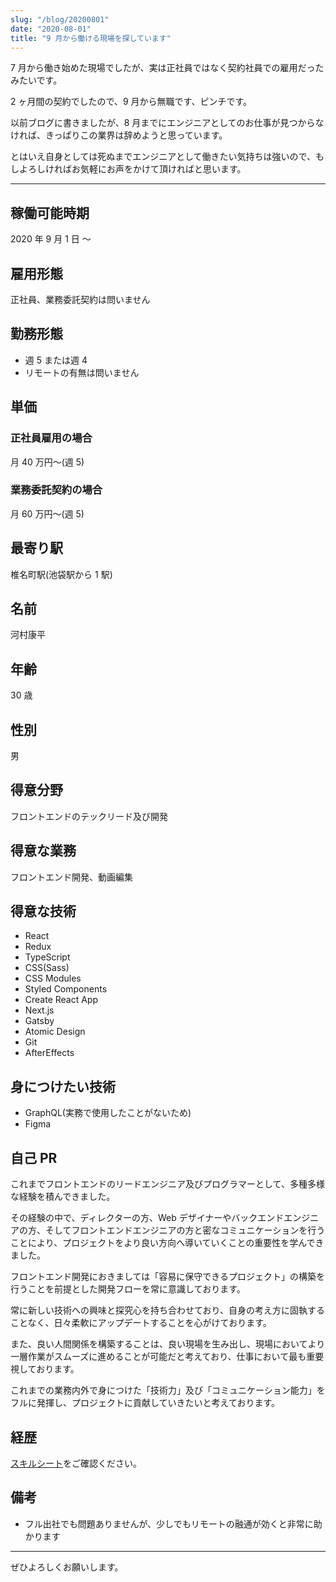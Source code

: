 ```yaml
---
slug: "/blog/20200801"
date: "2020-08-01"
title: "9 月から働ける現場を探しています"
---
```


7 月から働き始めた現場でしたが、実は正社員ではなく契約社員での雇用だったみたいです。

2 ヶ月間の契約でしたので、9 月から無職です、ピンチです。

以前ブログに書きましたが、8 月までにエンジニアとしてのお仕事が見つからなければ、きっぱりこの業界は辞めようと思っています。

とはいえ自身としては死ぬまでエンジニアとして働きたい気持ちは強いので、もしよろしければお気軽にお声をかけて頂ければと思います。

---

## 稼働可能時期

2020 年 9 月 1 日 〜

## 雇用形態

正社員、業務委託契約は問いません

## 勤務形態

- 週 5 または週 4
- リモートの有無は問いません

## 単価

### 正社員雇用の場合

月 40 万円〜(週 5)

### 業務委託契約の場合

月 60 万円〜(週 5)

## 最寄り駅

椎名町駅(池袋駅から 1 駅)

## 名前

河村康平

## 年齢

30 歳

## 性別

男

## 得意分野

フロントエンドのテックリード及び開発

## 得意な業務

フロントエンド開発、動画編集

## 得意な技術

- React
- Redux
- TypeScript
- CSS(Sass)
- CSS Modules
- Styled Components
- Create React App
- Next.js
- Gatsby
- Atomic Design
- Git
- AfterEffects

## 身につけたい技術

- GraphQL(実務で使用したことがないため)
- Figma

## 自己 PR

これまでフロントエンドのリードエンジニア及びプログラマーとして、多種多様な経験を積んできました。

その経験の中で、ディレクターの方、Web デザイナーやバックエンドエンジニアの方、そしてフロントエンドエンジニアの方と密なコミュニケーションを行うことにより、プロジェクトをより良い方向へ導いていくことの重要性を学んできました。

フロントエンド開発におきましては「容易に保守できるプロジェクト」の構築を行うことを前提とした開発フローを常に意識しております。

常に新しい技術への興味と探究心を持ち合わせており、自身の考え方に固執することなく、日々柔軟にアップデートすることを心がけております。

また、良い人間関係を構築することは、良い現場を生み出し、現場においてより一層作業がスムーズに進めることが可能だと考えており、仕事において最も重要視しております。

これまでの業務内外で身につけた「技術力」及び「コミュニケーション能力」をフルに発揮し、プロジェクトに貢献していきたいと考えております。

## 経歴

[スキルシート](https://kkweb.io/about/resume)をご確認ください。

## 備考

- フル出社でも問題ありませんが、少しでもリモートの融通が効くと非常に助かります

---

ぜひよろしくお願いします。
